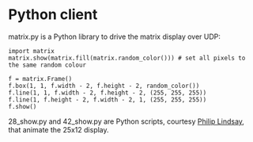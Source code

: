 Python client
=============

matrix.py is a Python library to drive the matrix display over UDP:

    import matrix
    matrix.show(matrix.fill(matrix.random_color())) # set all pixels to the same random colour

    f = matrix.Frame()
    f.box(1, 1, f.width - 2, f.height - 2, random_color())
    f.line(1, 1, f.width - 2, f.height - 2, (255, 255, 255))
    f.line(1, f.height - 2, f.width - 2, 1, (255, 255, 255))
    f.show()

28_show.py and 42_show.py are Python
scripts, courtesy [Philip Lindsay](http://rancidbacon.com/), that
animate the 25x12 display.